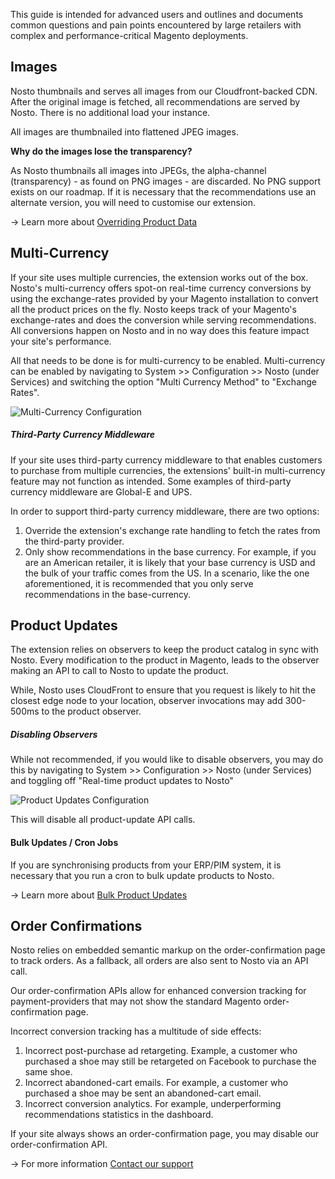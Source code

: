 This guide is intended for advanced users and outlines and documents common questions and pain points encountered by large retailers with complex and performance-critical Magento deployments.

## Images

Nosto thumbnails and serves all images from our Cloudfront-backed CDN. After the original image is fetched, all recommendations are served by Nosto. There is no additional load your instance.

All images are thumbnailed into flattened JPEG images.

**Why do the images lose the transparency?**

As Nosto thumbnails all images into JPEGs, the alpha-channel (transparency) - as found on PNG images - are discarded. No PNG support exists on our roadmap. If it is necessary that the recommendations use an alternate version, you will need to customise our extension.

→ Learn more about [Overriding Product Data](Overriding-Product-Data.md)

## Multi-Currency

If your site uses multiple currencies, the extension works out of the box. Nosto's multi-currency offers spot-on real-time currency conversions by using the exchange-rates provided by your Magento installation to convert all the product prices on the fly. Nosto keeps track of your Magento's exchange-rates and does the conversion while serving recommendations. All conversions happen on Nosto and in no way does this feature impact your site's performance.

All that needs to be done is for multi-currency to be enabled. Multi-currency can be enabled by navigating to System >> Configuration >>  Nosto (under Services) and switching the option "Multi Currency Method" to "Exchange Rates".

![Multi-Currency Configuration](https://user-images.githubusercontent.com/327432/27001754-f181e500-4dd9-11e7-955a-9a3ed57115c8.png)

##### Third-Party Currency Middleware

If your site uses third-party currency middleware to that enables customers to purchase from multiple currencies, the extensions' built-in multi-currency feature may not function as intended. Some examples of third-party currency middleware are Global-E and UPS.

In order to support third-party currency middleware, there are two options:

1. Override the extension's exchange rate handling to fetch the rates from the third-party provider.
2. Only show recommendations in the base currency. For example, if you are an American retailer, it is likely that your base currency is USD and the bulk of your traffic comes from the US. In a scenario, like the one aforementioned, it is recommended that you only serve recommendations in the base-currency.

## Product Updates

The extension relies on observers to keep the product catalog in sync with Nosto. Every modification to the product in Magento, leads to the observer making an API to call to Nosto to update the product.

While, Nosto uses CloudFront to ensure that you request is likely to hit the closest edge node to your location, observer invocations may add 300-500ms to the product observer.

##### Disabling Observers

While not recommended, if you would like to disable observers, you may do this by navigating to System >> Configuration >>  Nosto (under Services) and toggling off "Real-time product updates to Nosto"

![Product Updates Configuration](https://user-images.githubusercontent.com/327432/27001753-f17f074a-4dd9-11e7-8055-c594fd96b51a.png)

This will disable all product-update API calls.

#### Bulk Updates / Cron Jobs

If you are synchronising products from your ERP/PIM system, it is necessary that you run a cron to bulk update products to Nosto.

→ Learn more about [Bulk Product Updates](Bulk-Product-Updates.md)

## Order Confirmations

Nosto relies on embedded semantic markup on the order-confirmation page to track orders. As a fallback, all orders are also sent to Nosto via an API call.

Our order-confirmation APIs allow for enhanced conversion tracking for payment-providers that may not show the standard Magento order-confirmation page.

Incorrect conversion tracking has a multitude of side effects:

1. Incorrect post-purchase ad retargeting. Example, a customer who purchased a shoe may still be retargeted on Facebook to purchase the same shoe.
2. Incorrect abandoned-cart emails. For example, a customer who purchased a shoe may be sent an abandoned-cart email.
3. Incorrect conversion analytics. For example, underperforming recommendations statistics in the dashboard.

If your site always shows an order-confirmation page, you may disable our order-confirmation API.

→ For more information [Contact our support](mailto:support@nosto.com)